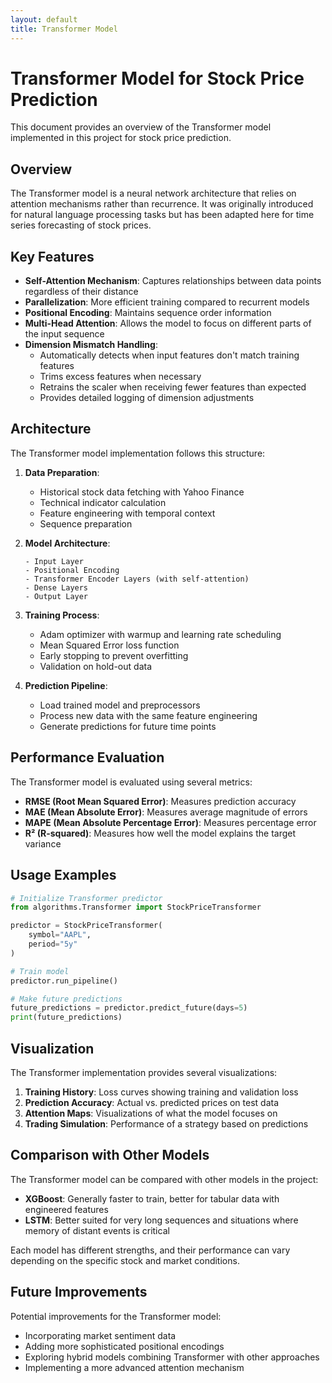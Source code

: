 ```yaml
---
layout: default
title: Transformer Model
---
```


# Transformer Model for Stock Price Prediction

This document provides an overview of the Transformer model implemented in this project for stock price prediction.

## Overview

The Transformer model is a neural network architecture that relies on attention mechanisms rather than recurrence. It was originally introduced for natural language processing tasks but has been adapted here for time series forecasting of stock prices.

## Key Features

- **Self-Attention Mechanism**: Captures relationships between data points regardless of their distance
- **Parallelization**: More efficient training compared to recurrent models
- **Positional Encoding**: Maintains sequence order information
- **Multi-Head Attention**: Allows the model to focus on different parts of the input sequence
- **Dimension Mismatch Handling**:
  - Automatically detects when input features don't match training features
  - Trims excess features when necessary
  - Retrains the scaler when receiving fewer features than expected
  - Provides detailed logging of dimension adjustments

## Architecture

The Transformer model implementation follows this structure:

1. **Data Preparation**:
   - Historical stock data fetching with Yahoo Finance
   - Technical indicator calculation
   - Feature engineering with temporal context
   - Sequence preparation

2. **Model Architecture**:
   ```
   - Input Layer
   - Positional Encoding
   - Transformer Encoder Layers (with self-attention)
   - Dense Layers
   - Output Layer
   ```

3. **Training Process**:
   - Adam optimizer with warmup and learning rate scheduling
   - Mean Squared Error loss function
   - Early stopping to prevent overfitting
   - Validation on hold-out data

4. **Prediction Pipeline**:
   - Load trained model and preprocessors
   - Process new data with the same feature engineering
   - Generate predictions for future time points

## Performance Evaluation

The Transformer model is evaluated using several metrics:

- **RMSE (Root Mean Squared Error)**: Measures prediction accuracy
- **MAE (Mean Absolute Error)**: Measures average magnitude of errors
- **MAPE (Mean Absolute Percentage Error)**: Measures percentage error
- **R² (R-squared)**: Measures how well the model explains the target variance

## Usage Examples

```python
# Initialize Transformer predictor
from algorithms.Transformer import StockPriceTransformer

predictor = StockPriceTransformer(
    symbol="AAPL",
    period="5y"
)

# Train model
predictor.run_pipeline()

# Make future predictions
future_predictions = predictor.predict_future(days=5)
print(future_predictions)
```

## Visualization

The Transformer implementation provides several visualizations:

1. **Training History**: Loss curves showing training and validation loss
2. **Prediction Accuracy**: Actual vs. predicted prices on test data
3. **Attention Maps**: Visualizations of what the model focuses on
4. **Trading Simulation**: Performance of a strategy based on predictions

## Comparison with Other Models

The Transformer model can be compared with other models in the project:
- **XGBoost**: Generally faster to train, better for tabular data with engineered features
- **LSTM**: Better suited for very long sequences and situations where memory of distant events is critical

Each model has different strengths, and their performance can vary depending on the specific stock and market conditions.

## Future Improvements

Potential improvements for the Transformer model:
- Incorporating market sentiment data
- Adding more sophisticated positional encodings
- Exploring hybrid models combining Transformer with other approaches
- Implementing a more advanced attention mechanism
